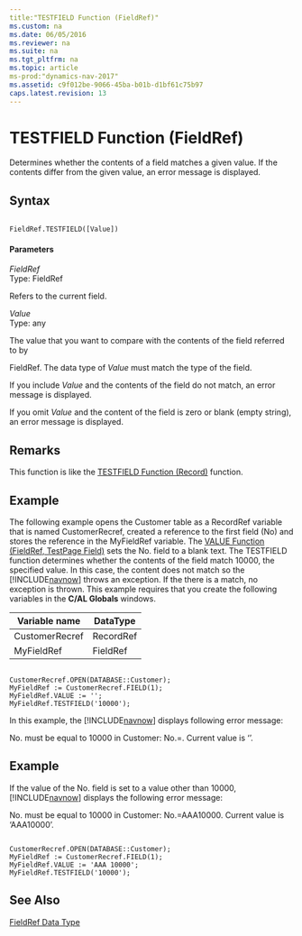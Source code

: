 ```yaml
---
title:"TESTFIELD Function (FieldRef)"
ms.custom: na
ms.date: 06/05/2016
ms.reviewer: na
ms.suite: na
ms.tgt_pltfrm: na
ms.topic: article
ms-prod:"dynamics-nav-2017"
ms.assetid: c9f012be-9066-45ba-b01b-d1bf61c75b97
caps.latest.revision: 13
---
```

# TESTFIELD Function (FieldRef)
Determines whether the contents of a field matches a given value. If the contents differ from the given value, an error message is displayed.  
  
## Syntax  
  
```  
  
FieldRef.TESTFIELD([Value])  
```  
  
#### Parameters  
 *FieldRef*  
 Type: FieldRef  
  
 Refers to the current field.  
  
 *Value*  
 Type: any  
  
 The value that you want to compare with the contents of the field referred to by  
  
 FieldRef. The data type of *Value* must match the type of the field.  
  
 If you include *Value* and the contents of the field do not match, an error message is displayed.  
  
 If you omit *Value* and the content of the field is zero or blank \(empty string\), an error message is displayed.  
  
## Remarks  
 This function is like the [TESTFIELD Function \(Record\)](TESTFIELD-Function--Record-.md) function.  
  
## Example  
 The following example opens the Customer table as a RecordRef variable that is named CustomerRecref, created a reference to the first field \(No\) and stores the reference in the MyFieldRef variable. The [VALUE Function \(FieldRef, TestPage Field\)](VALUE-Function--FieldRef--TestPage-Field-.md) sets the No. field to a blank text. The TESTFIELD function determines whether the contents of the field match 10000, the specified value. In this case, the content does not match so the [!INCLUDE[navnow](includes/navnow_md.md)] throws an exception. If the there is a match, no exception is thrown. This example requires that you create the following variables in the **C\/AL Globals** windows.  
  
|Variable name|DataType|  
|-------------------|--------------|  
|CustomerRecref|RecordRef|  
|MyFieldRef|FieldRef|  
  
```  
  
CustomerRecref.OPEN(DATABASE::Customer);  
MyFieldRef := CustomerRecref.FIELD(1);  
MyFieldRef.VALUE := '';  
MyFieldRef.TESTFIELD('10000');  
```  
  
 In this example, the [!INCLUDE[navnow](includes/navnow_md.md)] displays following error message:  
  
 No. must be equal to 10000 in Customer: No.\=. Current value is ‘’.  
  
## Example  
 If the value of the No. field is set to a value other than 10000, [!INCLUDE[navnow](includes/navnow_md.md)] displays the following error message:  
  
 No. must be equal to 10000 in Customer: No.\=AAA10000. Current value is ‘AAA10000’.  
  
```  
  
CustomerRecref.OPEN(DATABASE::Customer);  
MyFieldRef := CustomerRecref.FIELD(1);  
MyFieldRef.VALUE := 'AAA 10000';  
MyFieldRef.TESTFIELD('10000');  
```  
  
## See Also  
 [FieldRef Data Type](FieldRef-Data-Type.md)